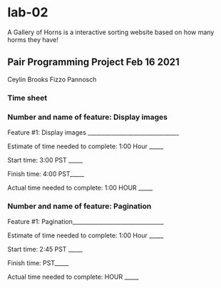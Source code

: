 # lab-02

A Gallery of Horns is a interactive sorting website based on how many horms they have!

## Pair Programming Project Feb 16 2021
Ceylin Brooks
Fizzo Pannosch

### Time sheet
### Number and name of feature: Display images

Feature #1: Display images ________________________________

Estimate of time needed to complete: 1:00 Hour _____

Start time: 3:00 PST _____

Finish time: 4:00 PST_____

Actual time needed to complete: 1:00 HOUR _____

### Number and name of feature: Pagination

Feature #1: Pagination________________________________

Estimate of time needed to complete: 1:00 Hour _____

Start time: 2:45 PST _____

Finish time:  PST_____

Actual time needed to complete:  HOUR _____

